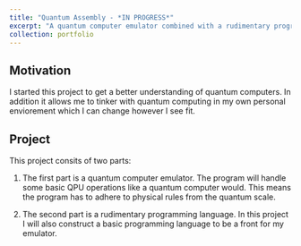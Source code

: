 ```yaml
---
title: "Quantum Assembly - *IN PROGRESS*"
excerpt: "A quantum computer emulator combined with a rudimentary programming language. <br/><img src='/images/quantum_chip_dalle.jpg' width="300" height="200">Quantum Chip, made by dall-e"
collection: portfolio
---
```


Motivation
----
I started this project to get a better understanding of quantum computers. In addition it allows me to tinker with quantum computing in my own personal enviorement which I can change however I see fit.

Project
----
This project consits of two parts:

1. The first part is a quantum computer emulator. The program will handle some basic QPU operations like a quantum computer would. This means the program has to adhere to physical rules from the quantum scale. 

1. The second part is a rudimentary programming language. In this project I will also construct a basic programming language to be a front for my emulator. 
